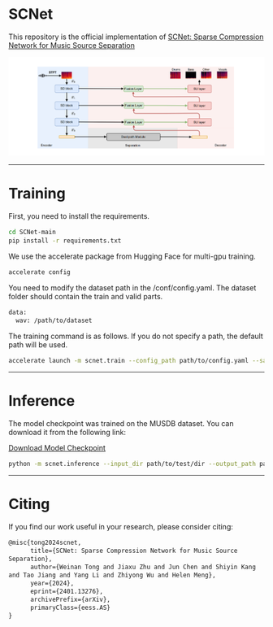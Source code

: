 # SCNet 

This repository is the official implementation of [SCNet: Sparse Compression Network for Music Source Separation](https://arxiv.org/abs/2401.13276) 

![architecture](images/SCNet.png)

---
# Training
First, you need to install the requirements.

```bash
cd SCNet-main
pip install -r requirements.txt
```

We use the accelerate package from Hugging Face for multi-gpu training. 
```bash
accelerate config
```

You need to modify the dataset path in the /conf/config.yaml. The dataset folder should contain the train and valid parts.
```bash
data:
  wav: /path/to/dataset
```

The training command is as follows. If you do not specify a path, the default path will be used.
```bash
accelerate launch -m scnet.train --config_path path/to/config.yaml --save_path path/to/save/checkpoint/
```

---
# Inference
The model checkpoint was trained on the MUSDB dataset. You can download it from the following link:

[Download Model Checkpoint](https://drive.google.com/file/d/1CdEIIqsoRfHn1SJ7rccPfyYioW3BlXcW/view?usp=sharing)

```bash
python -m scnet.inference --input_dir path/to/test/dir --output_path path/to/save/result/ --checkpoint_path path/to/checkpoint.th
```
---
# Citing

If you find our work useful in your research, please consider citing:
```
@misc{tong2024scnet,
      title={SCNet: Sparse Compression Network for Music Source Separation}, 
      author={Weinan Tong and Jiaxu Zhu and Jun Chen and Shiyin Kang and Tao Jiang and Yang Li and Zhiyong Wu and Helen Meng},
      year={2024},
      eprint={2401.13276},
      archivePrefix={arXiv},
      primaryClass={eess.AS}
}
```
